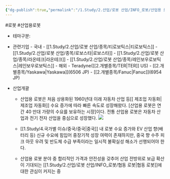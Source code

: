 ```yaml
---
{"dg-publish":true,"permalink":"/1.Study/2.산업/로봇 산업/INFO_로봇/산업용 로봇/","created":"2024-11-20T21:02:28.019+09:00","updated":"2025-06-25T11:15:44.202+09:00"}
---
```


#로봇 #산업용로봇



- 테마구분: 


- 관련기업
		- 국내
			- [[1.Study/2.산업/로봇 산업/종목/티로보틱스\|티로보틱스]]
			- [[1.Study/2.산업/로봇 산업/종목/로보스타\|로보스타]]
			- [[1.Study/2.산업/로봇 산업/종목/라온테크\|라온테크]]
			- [[1.Study/2.산업/로봇 산업/종목/레인보우로보틱스\|레인보우로보틱스]]
		- 해외
			- Teradyne([[2.개별종목/TER\|TER]] US)
			- [[2.개별종목/Yaskawa\|Yaskawa]](6506 JP)
			- [[2.개별종목/Fanuc\|Fanuc]](6954 JP)



- 산업개괄
	 - 산업용 로봇은 처음 상용화된 1960년대 이래 자동차 산업 등[[ 제조업 자동화\| 제조업 자동화]] 수요 증가에 따라 빠른 속도로 성장해왔다. [산업용 로봇은 연간 40 만대 가량의 수요를 보유하는 시장]이다. 전통 산업용 로봇은 자동차 산업과 전기 전자 산업을 중심으로 성장했다. ![](https://i.imgur.com/iR3gtpQ.png)

	 - [[1.Study/4.국가별 이슈/중국/중국\|중국]] 내 로봇 수요 증가와 EV 산업 향(배터리 등) 신규 수요에 힘입어 중장기적 성장 여력이 존재하지만, 중국 향 수주 피크 아웃 우려 및 반도체 수급 부족이라는 일시적 불확실성 해소가 선행되어야 한다.
	 - 산업용 로봇 분야 중 합리적인 가격과 안전성을 갖추어 산업 전방위로 보급 확산이 기대되는 [[1.Study/2.산업/로봇 산업/INFO_로봇/협동 로봇\|협동 로봇]]에 대한 관심이 커지는 중
